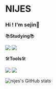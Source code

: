 # NIJES

### Hi ! I'm sejin🌱   
         
📚**Studying**📚  

<img src="https://img.shields.io/badge/python-3776AB?style=flat-square&logo=python&logoColor=white"/> <img src="https://img.shields.io/badge/HTML5-E34F26?style=flat-square&logo=html5&logoColor=white"/>


🛠️**Tools**🛠️

<img src="https://img.shields.io/badge/GitHub-181717?style=flat-square&logo=GitHub&logoColor=white"/> <img src="https://img.shields.io/badge/VisualStudioCODE-007ACC?style=flat-square&logo=VisualStudioCode&logoColor=white"/>

      
![nijes's GitHub stats](https://github-readme-stats.vercel.app/api?username=nijes&show_icons=true&theme=moltack&count_private=true)

